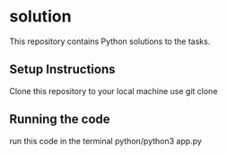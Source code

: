 # solution
This repository contains Python solutions to the tasks.

## Setup Instructions
Clone this repository to your local machine 
use git clone

## Running the code 
run this code in the terminal python/python3 app.py